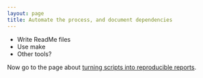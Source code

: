 ```yaml
---
layout: page
title: Automate the process, and document dependencies
---
```


- Write ReadMe files
- Use make
- Other tools?

Now go to the page about [turning scripts into reproducible reports](reports.html).

